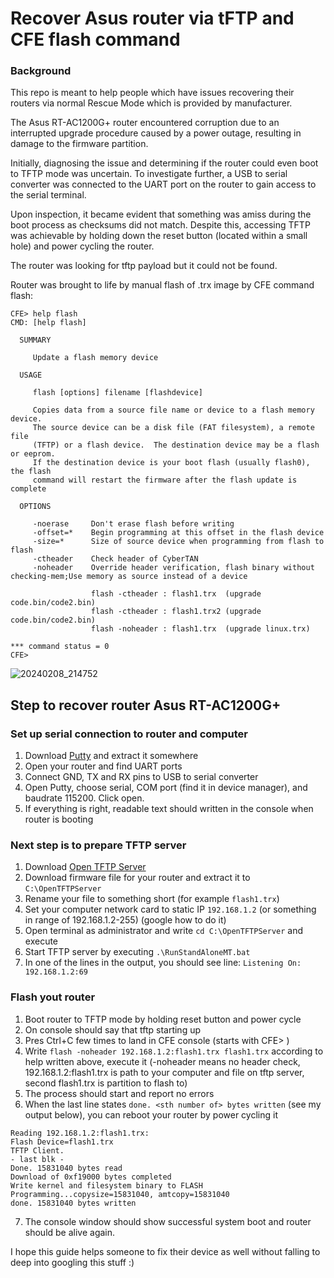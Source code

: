 # Recover Asus router via tFTP and CFE flash command

### Background
This repo is meant to help people which have issues recovering their routers via normal Rescue Mode which is provided by manufacturer.

The Asus RT-AC1200G+ router encountered corruption due to an interrupted upgrade procedure caused by a power outage, resulting in damage to the firmware partition.

Initially, diagnosing the issue and determining if the router could even boot to TFTP mode was uncertain. To investigate further, a USB to serial converter was connected to the UART port on the router to gain access to the serial terminal.

Upon inspection, it became evident that something was amiss during the boot process as checksums did not match. Despite this, accessing TFTP was achievable by holding down the reset button (located within a small hole) and power cycling the router.

The router was looking for tftp payload but it could not be found.

Router was brought to life by manual flash of .trx image by CFE command flash:

```
CFE> help flash
CMD: [help flash]

  SUMMARY

     Update a flash memory device

  USAGE

     flash [options] filename [flashdevice]

     Copies data from a source file name or device to a flash memory device.
     The source device can be a disk file (FAT filesystem), a remote file
     (TFTP) or a flash device.  The destination device may be a flash or eeprom.
     If the destination device is your boot flash (usually flash0), the flash
     command will restart the firmware after the flash update is complete

  OPTIONS

     -noerase     Don't erase flash before writing
     -offset=*    Begin programming at this offset in the flash device
     -size=*      Size of source device when programming from flash to flash
     -ctheader    Check header of CyberTAN
     -noheader    Override header verification, flash binary without checking-mem;Use memory as source instead of a device

                  flash -ctheader : flash1.trx  (upgrade code.bin/code2.bin)
                  flash -ctheader : flash1.trx2 (upgrade code.bin/code2.bin)
                  flash -noheader : flash1.trx  (upgrade linux.trx)

*** command status = 0
CFE>
```

![20240208_214752](https://github.com/LGaljo/Recover-Asus-router-via-tFTP/assets/3329168/7d218b0e-c07f-46de-b56f-505b90484be4)


## Step to recover router Asus RT-AC1200G+
### Set up serial connection to router and computer
1. Download [Putty](https://putty.org/) and extract it somewhere
2. Open your router and find UART ports
3. Connect GND, TX and RX pins to USB to serial converter
4. Open Putty, choose serial, COM port (find it in device manager), and baudrate 115200. Click open.
5. If everything is right, readable text should written in the console when router is booting

### Next step is to prepare TFTP server 
1. Download [Open TFTP Server](https://sourceforge.net/projects/tftp-server/)
2. Download firmware file for your router and extract it to `C:\OpenTFTPServer`
3. Rename your file to something short (for example `flash1.trx`)
4. Set your computer network card to static IP `192.168.1.2` (or something in range of 192.168.1.2-255) (google how to do it)
5. Open terminal as administrator and write `cd C:\OpenTFTPServer` and execute
6. Start TFTP server by executing `.\RunStandAloneMT.bat`
7. In one of the lines in the output, you should see line: `Listening On: 192.168.1.2:69`

### Flash yout router
1. Boot router to TFTP mode by holding reset button and power cycle
2. On console should say that tftp starting up
3. Pres Ctrl+C few times to land in CFE console (starts with CFE> )
4. Write `flash -noheader 192.168.1.2:flash1.trx flash1.trx` according to help written above, execute it
(-noheader means no header check, 192.168.1.2:flash1.trx is path to your computer and file on tftp server, second flash1.trx is partition to flash to)
5. The process should start and report no errors
6. When the last line states `done. <sth number of> bytes written` (see my output below), you can reboot your router by power cycling it

```
Reading 192.168.1.2:flash1.trx:
Flash Device=flash1.trx
TFTP Client.
- last blk -
Done. 15831040 bytes read
Download of 0xf19000 bytes completed
Write kernel and filesystem binary to FLASH
Programming...copysize=15831040, amtcopy=15831040
done. 15831040 bytes written
```

7. The console window should show successful system boot and router should be alive again.

I hope this guide helps someone to fix their device as well without falling to deep into googling this stuff :)

